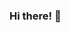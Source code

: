 ### Hi there! 👋

<!--
**marianadacunha/marianadacunha** is a ✨ _special_ ✨ repository because its `README.md` (this file) appears on your GitHub profile.

My name is Mariana and these are some things I like to work with:

💻 Web Design
🎨 UX/UI Design

- 🌱 I’m currently learning more about JavaScript
- 📫 How to reach me: [LinkedIn](https://www.linkedin.com/in/marianadacunhamarques/)
-->

